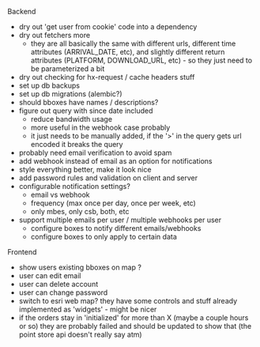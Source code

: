 Backend
- dry out 'get user from cookie' code into a dependency
- dry out fetchers more
  - they are all basically the same with different urls, different time
    attributes (ARRIVAL_DATE, etc), and slightly different return attributes
    (PLATFORM, DOWNLOAD_URL, etc) - so they just need to be parameterized a bit
- dry out checking for hx-request / cache headers stuff
- set up db backups
- set up db migrations (alembic?)
- should bboxes have names / descriptions?
- figure out query with since date included
  - reduce bandwidth usage
  - more useful in the webhook case probably
  - it just needs to be manually added, if the '>' in the query gets url
    encoded it breaks the query
- probably need email verification to avoid spam
- add webhook instead of email as an option for notifications
- style everything better, make it look nice
- add password rules and validation on client and server
- configurable notification settings?
  - email vs webhook
  - frequency (max once per day, once per week, etc)
  - only mbes, only csb, both, etc
- support multiple emails per user / multiple webhooks per user
  - configure boxes to notify different emails/webhooks
  - configure boxes to only apply to certain data


Frontend
- show users existing bboxes on map ? 
- user can edit email
- user can delete account
- user can change password
- switch to esri web map? they have some controls and stuff already implemented
  as 'widgets' - might be nicer
- if the orders stay in 'initialized' for more than X (maybe a couple hours or so) they are probably failed and should be updated to show that (the point store api doesn't really say atm)
